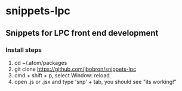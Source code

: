 # snippets-lpc
## Snippets for LPC front end development

### Install steps

1. cd ~/.atom/packages
2. git clone https://github.com/jbobron/snippets-lpc
3. cmd + shift + p, select Window: reload
4. open .js or .jsx and type 'snp' + tab, you should see "its working!"